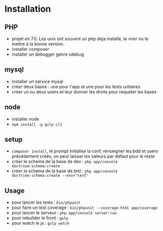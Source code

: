 Installation
============

PHP
---
* projet en 7.0. Les unix ont souvent un php deja installé, le virer ou le mettre à la bonne version.
* installer composer
* installer un debugger genre xdebug

mysql
-----
* installer un service mysql
* créer deux bases : une pour l'app et une pour les tests unitaires
* créer un ou deux users et leur donner les droits pour requeter les bases

node
----
* installer node
* `npm install -g gulp-cli`

setup
-----
* `composer install`, le prompt initialise la conf, renseigner les bdd et users précédement créés, on peut laisser les valeurs par défaut pour le reste
* créer le schema de la base de dev : `php app/console doctrine:schema:create`
* créer le schema de la base de test : `php app/console doctrine:schema:create --env="test"`

Usage
-----
* pour lancer les tests : `bin/phpunit`
* pour faire un test coverage : `bin/phpunit --coverage-html app/coverage`
* pour lancer le serveur : `php app/console server:run`
* pour rebuilder le front : `gulp`
* pour watch le js : `gulp watch`

